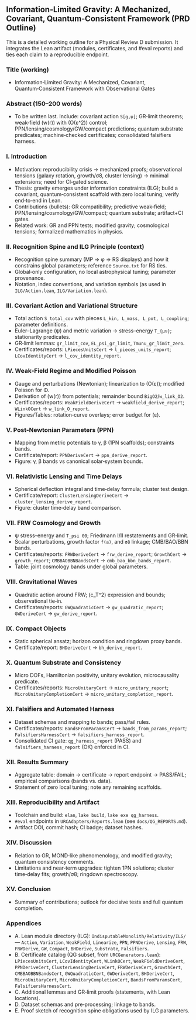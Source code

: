 ## Information‑Limited Gravity: A Mechanized, Covariant, Quantum‑Consistent Framework (PRD Outline)

This is a detailed working outline for a Physical Review D submission. It integrates the Lean artifact (modules, certificates, and #eval reports) and ties each claim to a reproducible endpoint.

### Title (working)
- Information‑Limited Gravity: A Mechanized, Covariant, Quantum‑Consistent Framework with Observational Gates

### Abstract (150–200 words)
- To be written last. Include: covariant action `S[g,ψ]`; GR‑limit theorems; weak‑field \(w(r)\) with \(O(ε^2)\) control; PPN/lensing/cosmology/GW/compact predictions; quantum substrate predicates; machine‑checked certificates; consolidated falsifiers harness.

### I. Introduction
- Motivation: reproducibility crisis → mechanized proofs; observational tensions (galaxy rotation, growth/σ8, cluster lensing) → minimal extensions; need for CI‑gated science.
- Thesis: gravity emerges under information constraints (ILG); build a covariant, quantum‑consistent scaffold with zero local tuning; verify end‑to‑end in Lean.
- Contributions (bullets): GR compatibility; predictive weak‑field; PPN/lensing/cosmology/GW/compact; quantum substrate; artifact+CI gates.
- Related work: GR and PPN tests; modified gravity; cosmological tensions; formalized mathematics in physics.

### II. Recognition Spine and ILG Principle (context)
- Recognition spine summary (MP ⇒ φ ⇒ RS displays) and how it constrains global parameters; reference `Source.txt` for RS ties.
- Global‑only configuration, no local astrophysical tuning; parameter provenance.
- Notation, index conventions, and variation symbols (as used in `ILG/Action.lean`, `ILG/Variation.lean`).

### III. Covariant Action and Variational Structure
- Total action `S_total_cov` with pieces `L_kin, L_mass, L_pot, L_coupling`; parameter definitions.
- Euler–Lagrange (ψ) and metric variation → stress–energy `T_{μν}`; stationarity predicates.
- GR‑limit lemmas: `gr_limit_cov`, `EL_psi_gr_limit`, `Tmunu_gr_limit_zero`.
- Certificates/reports: `LPiecesUnitsCert` → `l_pieces_units_report`; `LCovIdentityCert` → `l_cov_identity_report`.

### IV. Weak‑Field Regime and Modified Poisson
- Gauge and perturbations (Newtonian); linearization to \(O(ε)\); modified Poisson for Φ.
- Derivation of \(w(r)\) from potentials; remainder bound `BigO2`/`w_link_O2`.
- Certificates/reports: `WeakFieldDeriveCert` → `weakfield_derive_report`; `WLinkOCert` → `w_link_O_report`.
- Figures/Tables: rotation‑curve overlays; error budget for \(ε\).

### V. Post‑Newtonian Parameters (PPN)
- Mapping from metric potentials to γ, β (1PN scaffolds); constraints bands.
- Certificate/report: `PPNDeriveCert` → `ppn_derive_report`.
- Figure: γ, β bands vs canonical solar‑system bounds.

### VI. Relativistic Lensing and Time Delays
- Spherical deflection integral and time‑delay formula; cluster test design.
- Certificate/report: `ClusterLensingDeriveCert` → `cluster_lensing_derive_report`.
- Figure: cluster time‑delay band comparison.

### VII. FRW Cosmology and Growth
- ψ stress–energy and `T_psi 00`; Friedmann I/II restatements and GR‑limit.
- Scalar perturbations, growth factor `f(a)`, and `σ8` linkage; CMB/BAO/BBN bands.
- Certificates/reports: `FRWDeriveCert` → `frw_derive_report`; `GrowthCert` → `growth_report`; `CMBBAOBBNBandsCert` → `cmb_bao_bbn_bands_report`.
- Table: joint cosmology bands under global parameters.

### VIII. Gravitational Waves
- Quadratic action around FRW; \(c_T^2\) expression and bounds; observational tie‑in.
- Certificates/reports: `GWQuadraticCert` → `gw_quadratic_report`; `GWDeriveCert` → `gw_derive_report`.

### IX. Compact Objects
- Static spherical ansatz; horizon condition and ringdown proxy bands.
- Certificate/report: `BHDeriveCert` → `bh_derive_report`.

### X. Quantum Substrate and Consistency
- Micro DOFs, Hamiltonian positivity, unitary evolution, microcausality predicate.
- Certificates/reports: `MicroUnitaryCert` → `micro_unitary_report`; `MicroUnitaryCompletionCert` → `micro_unitary_completion_report`.

### XI. Falsifiers and Automated Harness
- Dataset schemas and mapping to bands; pass/fail rules.
- Certificates/reports: `BandsFromParamsCert` → `bands_from_params_report`; `FalsifiersHarnessCert` → `falsifiers_harness_report`.
- Consolidated CI gate: `qg_harness_report` (PASS) and `falsifiers_harness_report` (OK) enforced in CI.

### XII. Results Summary
- Aggregate table: domain → certificate → report endpoint → PASS/FAIL; empirical comparisons (bands vs. data).
- Statement of zero local tuning; note any remaining scaffolds.

### XIII. Reproducibility and Artifact
- Toolchain and build: `elan`, `lake build`, `lake exe qg_harness`.
- `#eval` endpoints in `URCAdapters/Reports.lean` (see `docs/QG_REPORTS.md`).
- Artifact DOI, commit hash; CI badge; dataset hashes.

### XIV. Discussion
- Relation to GR, MOND‑like phenomenology, and modified gravity; quantum consistency comments.
- Limitations and near‑term upgrades: tighten 1PN solutions; cluster time‑delay fits; growth/σ8; ringdown spectroscopy.

### XV. Conclusion
- Summary of contributions; outlook for decisive tests and full quantum completion.

### Appendices
- A. Lean module directory (ILG): `IndisputableMonolith/Relativity/ILG/` — `Action`, `Variation`, `WeakField`, `Linearize`, `PPN`, `PPNDerive`, `Lensing`, `FRW`, `FRWDerive`, `GW`, `Compact`, `BHDerive`, `Substrate`, `Falsifiers`.
- B. Certificate catalog (QG subset, from `URCGenerators.lean`): `LPiecesUnitsCert`, `LCovIdentityCert`, `WLinkOCert`, `WeakFieldDeriveCert`, `PPNDeriveCert`, `ClusterLensingDeriveCert`, `FRWDeriveCert`, `GrowthCert`, `CMBBAOBBNBandsCert`, `GWQuadraticCert`, `GWDeriveCert`, `BHDeriveCert`, `MicroUnitaryCert`, `MicroUnitaryCompletionCert`, `BandsFromParamsCert`, `FalsifiersHarnessCert`.
- C. Additional lemmas and GR‑limit proofs (statements, with Lean locations).
- D. Dataset schemas and pre‑processing; linkage to bands.
- E. Proof sketch of recognition spine obligations used by ILG parameters.



